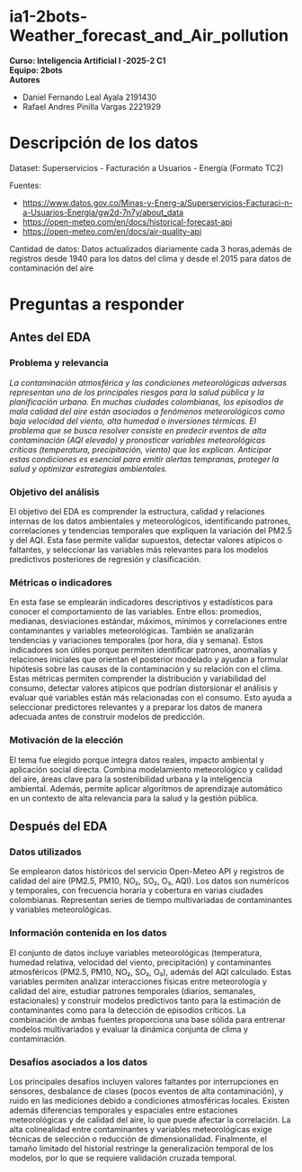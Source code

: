 # ia1-2bots-Weather_forecast_and_Air_pollution
**Curso: Inteligencia Artificial I -2025-2 C1**<br>
**Equipo: 2bots**<br>
**Autores** 
 <ul> <li>Daniel Fernando Leal Ayala 2191430</li>
     <li>Rafael Andres Pinilla Vargas 2221929 </li>
 </ul>

# Descripción de los datos

Dataset: Superservicios - Facturación a Usuarios - Energía (Formato TC2)

Fuentes: <ul> <li>https://www.datos.gov.co/Minas-y-Energ-a/Superservicios-Facturaci-n-a-Usuarios-Energia/gw2d-7n7y/about_data</li>
     <li>https://open-meteo.com/en/docs/historical-forecast-api </li>
     <li>https://open-meteo.com/en/docs/air-quality-api</li>
 </ul>
 
Cantidad de datos: Datos actualizados diariamente cada 3 horas,además de registros desde 1940 para los datos del clima y desde el 2015 para datos de contaminación del aire

#  Preguntas a responder
## Antes del EDA 
### Problema y relevancia

*La contaminación atmosférica y las condiciones meteorológicas adversas representan uno de los principales riesgos para la salud pública y la planificación urbana. En muchas ciudades colombianas, los episodios de mala calidad del aire están asociados a fenómenos meteorológicos como baja velocidad del viento, alta humedad o inversiones térmicas. El problema que se busca resolver consiste en predecir eventos de alta contaminación (AQI elevado) y pronosticar variables meteorológicas críticas (temperatura, precipitación, viento) que los explican. Anticipar estas condiciones es esencial para emitir alertas tempranas, proteger la salud y optimizar estrategias ambientales.*

### Objetivo del análisis
El objetivo del EDA es comprender la estructura, calidad y relaciones internas de los datos ambientales y meteorológicos, identificando patrones, correlaciones y tendencias temporales que expliquen la variación del PM2.5 y del AQI. Esta fase permite validar supuestos, detectar valores atípicos o faltantes, y seleccionar las variables más relevantes para los modelos predictivos posteriores de regresión y clasificación.

### Métricas o indicadores
En esta fase se emplearán indicadores descriptivos y estadísticos para conocer el comportamiento de las variables.
Entre ellos: promedios, medianas, desviaciones estándar, máximos, mínimos y correlaciones entre contaminantes y variables meteorológicas.
También se analizarán tendencias y variaciones temporales (por hora, día y semana).
Estos indicadores son útiles porque permiten identificar patrones, anomalías y relaciones iniciales que orientan el posterior modelado y ayudan a formular hipótesis sobre las causas de la contaminación y su relación con el clima.
Estas métricas permiten comprender la distribución y variabilidad del consumo, detectar valores atípicos que podrían distorsionar el análisis y evaluar qué variables están más relacionadas con el consumo. Esto ayuda a seleccionar predictores relevantes y a preparar los datos de manera adecuada antes de construir modelos de predicción.

### Motivación de la elección
El tema fue elegido porque integra datos reales, impacto ambiental y aplicación social directa. Combina modelamiento meteorológico y calidad del aire, áreas clave para la sostenibilidad urbana y la inteligencia ambiental. Además, permite aplicar algoritmos de aprendizaje automático en un contexto de alta relevancia para la salud y la gestión pública.

## Después del EDA 

### Datos utilizados
Se emplearon datos históricos del servicio Open-Meteo API y registros de calidad del aire (PM2.5, PM10, NO₂, SO₂, O₃, AQI). Los datos son numéricos y temporales, con frecuencia horaria y cobertura en varias ciudades colombianas. Representan series de tiempo multivariadas de contaminantes y variables meteorológicas.

### Información contenida en los datos 
El conjunto de datos incluye variables meteorológicas (temperatura, humedad relativa, velocidad del viento, precipitación) y contaminantes atmosféricos (PM2.5, PM10, NO₂, SO₂, O₃), además del AQI calculado. Estas variables permiten analizar interacciones físicas entre meteorología y calidad del aire, estudiar patrones temporales (diarios, semanales, estacionales) y construir modelos predictivos tanto para la estimación de contaminantes como para la detección de episodios críticos. La combinación de ambas fuentes proporciona una base sólida para entrenar modelos multivariados y evaluar la dinámica conjunta de clima y contaminación.

### Desafíos asociados a los datos
Los principales desafíos incluyen valores faltantes por interrupciones en sensores, desbalance de clases (pocos eventos de alta contaminación), y ruido en las mediciones debido a condiciones atmosféricas locales. Existen además diferencias temporales y espaciales entre estaciones meteorológicas y de calidad del aire, lo que puede afectar la correlación. La alta colinealidad entre contaminantes y variables meteorológicas exige técnicas de selección o reducción de dimensionalidad. Finalmente, el tamaño limitado del historial restringe la generalización temporal de los modelos, por lo que se requiere validación cruzada temporal.
